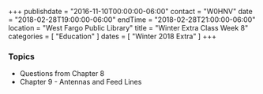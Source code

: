 +++
publishdate = "2016-11-10T00:00:00-06:00"
contact = "W0HNV"
date = "2018-02-28T19:00:00-06:00"
endTime = "2018-02-28T21:00:00-06:00"
location = "West Fargo Public Library"
title = "Winter Extra Class Week 8"
categories = [ "Education" ]
dates = [ "Winter 2018 Extra" ]
+++

### Topics

* Questions from Chapter 8
* Chapter 9 - Antennas and Feed Lines


